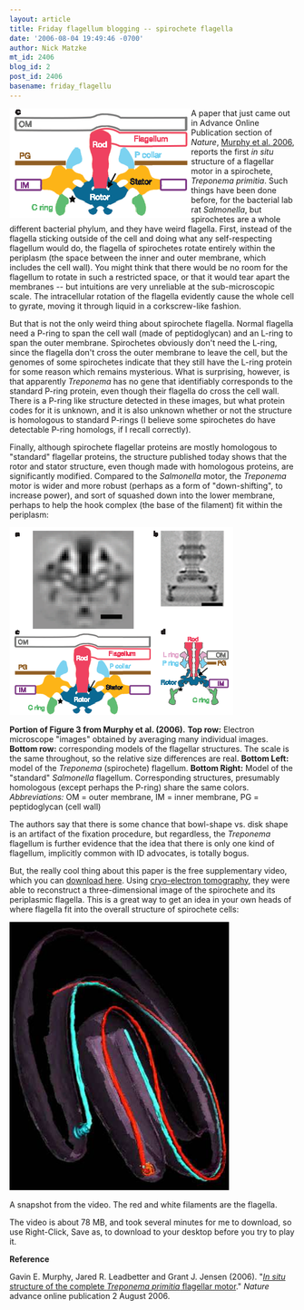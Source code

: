 ```yaml
---
layout: article
title: Friday flagellum blogging -- spirochete flagella
date: '2006-08-04 19:49:46 -0700'
author: Nick Matzke
mt_id: 2406
blog_id: 2
post_id: 2406
basename: friday_flagellu
---
```

<img src="/uploads/2006/Treponema_flag1.png" alt="Treponema flagellum base" style="float:left;" />A paper that just came out in Advance Online Publication section of _Nature_, [Murphy et al. 2006](http://www.nature.com/nature/journal/vaop/ncurrent/full/nature05015.html), reports the first _in situ_ structure of a flagellar motor in a spirochete, _Treponema primitia_.  Such things have been done before, for the bacterial lab rat _Salmonella_, but spirochetes are a whole different bacterial phylum, and they have weird flagella.  First, instead of the flagella sticking outside of the cell and doing what any self-respecting flagellum would do, the flagella of spirochetes rotate entirely within the periplasm (the space between the inner and outer membrane, which includes the cell wall).  You might think that there would be no room for the flagellum to rotate in such a restricted space, or that it would tear apart the membranes -- but intuitions are very unreliable at the sub-microscopic scale.  The intracellular rotation of the flagella evidently cause the whole cell to gyrate, moving it through liquid in a corkscrew-like fashion.

But that is not the only weird thing about spirochete flagella.  Normal flagella need a P-ring to span the cell wall (made of peptidoglycan) and an L-ring to span the outer membrane.  Spirochetes obviously don't need the L-ring, since the flagella don't cross the outer membrane to leave the cell, but the genomes of some spirochetes indicate that they still have the L-ring protein for some reason which remains mysterious.  What is surprising, however, is that apparently _Treponema_ has no gene that identifiably corresponds to the standard P-ring protein, even though their flagella do cross the cell wall.  There is a P-ring like structure detected in these images, but what protein codes for it is unknown, and it is also unknown whether or not the structure is homologous to standard P-rings (I believe some spirochetes do have detectable P-ring homologs, if I recall correctly).

Finally, although spirochete flagellar proteins are mostly homologous to "standard" flagellar proteins, the structure published today shows that the rotor and stator structure, even though made with homologous proteins,  are significantly modified.  Compared to the _Salmonella_ motor, the _Treponema_ motor is wider and more robust (perhaps as a form of "down-shifting", to increase power), and sort of squashed down into the lower membrane, perhaps to help the hook complex (the base of the filament) fit within the periplasm:

<img src="/uploads/2006/Treponema_flag.png" alt="Left, Treponema flagellum; Right, Salmonella flagellum" style="" />


**Portion of Figure 3 from Murphy et al. (2006).** **Top row:** Electron microscope "images" obtained by averaging many individual images.  **Bottom row:** corresponding models of the flagellar structures.  The scale is the same throughout, so the relative size differences are real. **Bottom Left:** model of the _Treponema_ (spirochete) flagellum.  **Bottom Right:** Model of the "standard" _Salmonella_ flagellum.  Corresponding structures, presumably homologous (except perhaps the P-ring)  share the same colors.  _Abbreviations:_ OM = outer membrane, IM = inner membrane, PG = peptidoglycan (cell wall)

The authors say that there is some chance that bowl-shape vs. disk shape is an artifact of the fixation procedure, but regardless, the _Treponema_ flagellum  is further evidence that the idea that there is only one kind of flagellum, implicitly common with ID advocates, is totally bogus.

But, the really cool thing about this paper is the free supplementary video, which you can [download here](http://www.nature.com/nature/journal/vaop/ncurrent/suppinfo/nature05015.html).  Using [cryo-electron tomography](http://en.wikipedia.org/wiki/Cryo-electron_tomography), they were able to reconstruct a three-dimensional image of the spirochete and its periplasmic flagella.  This is a great way to get an idea in your own heads of where flagella fit into the overall structure of spirochete cells:

[<img src="/uploads/2006/Treponema_flag2.jpg" alt="Treponema_flag2.png" width="387" height="473" style="" />](http://www.nature.com/nature/journal/vaop/ncurrent/suppinfo/nature05015.html)


A snapshot from the video.  The red and white filaments are the flagella.

The video is about 78 MB, and took several minutes for me to download, so use Right-Click, Save as, to download to your desktop before you try to play it.

**Reference**

Gavin E. Murphy, Jared R. Leadbetter and Grant J. Jensen (2006). "[_In situ_ structure of the complete _Treponema primitia_ flagellar motor](http://dx.doi.org/10.1038/nature05015)."  _Nature_ advance online publication 2 August 2006.

